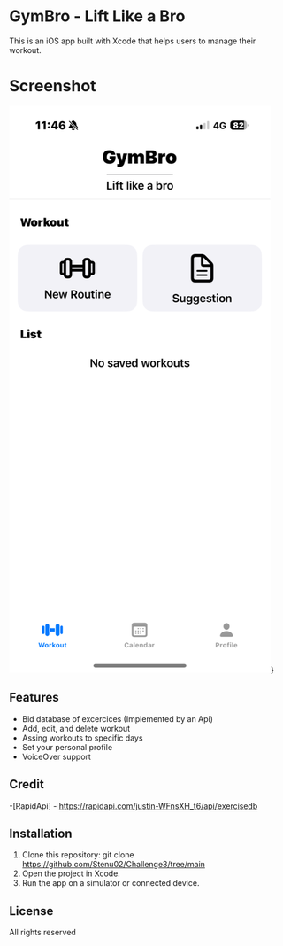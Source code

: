 # GymBro - Lift Like a Bro
This is an iOS app built with Xcode that helps users to manage their workout.

# Screenshot
![App Screenshot](Main.PNG)}

## Features
- Bid database of excercices (Implemented by an Api)
- Add, edit, and delete workout
- Assing workouts to specific days
- Set your personal profile
- VoiceOver support 

## Credit
-[RapidApi] - https://rapidapi.com/justin-WFnsXH_t6/api/exercisedb

## Installation
1. Clone this repository: git clone <https://github.com/Stenu02/Challenge3/tree/main>
2. Open the project in Xcode.
3. Run the app on a simulator or connected device.

## License
All rights reserved
